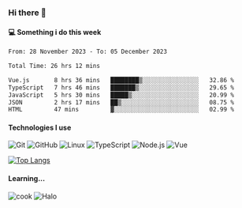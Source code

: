 ### Hi there 👋

#### 💻 Something i do this week

<!--START_SECTION:waka-->

```txt
From: 28 November 2023 - To: 05 December 2023

Total Time: 26 hrs 12 mins

Vue.js       8 hrs 36 mins   ████████▒░░░░░░░░░░░░░░░░   32.86 %
TypeScript   7 hrs 46 mins   ███████▒░░░░░░░░░░░░░░░░░   29.65 %
JavaScript   5 hrs 30 mins   █████▒░░░░░░░░░░░░░░░░░░░   20.99 %
JSON         2 hrs 17 mins   ██▒░░░░░░░░░░░░░░░░░░░░░░   08.75 %
HTML         47 mins         ▓░░░░░░░░░░░░░░░░░░░░░░░░   02.99 %
```

<!--END_SECTION:waka-->


#### Technologies I use
![Git](https://img.shields.io/badge/-Git-222222?style=flat&logo=git&logoColor=F05032)
![GitHub](https://img.shields.io/badge/-GitHub-181717?style=flat&logo=github)
![Linux](https://img.shields.io/badge/-Linux-222222?style=flat&logo=linux&logoColor=FCC624)
![TypeScript](https://img.shields.io/badge/-TypeScript-000000?style=flat&logo=typescript)
![Node.js](https://img.shields.io/badge/-Node.js-222222?style=flat&logo=node.js&logoColor=339933)
![Vue](https://img.shields.io/badge/-Vue-222222?style=flat&logo=Vue.js&logoColor=4FC08D)

[![Top Langs](https://github-readme-stats.vercel.app/api/top-langs/?username=GodlessLiu&layout=compact)](https://github.com/anuraghazra/github-readme-stats)
#### Learning...
![cook](https://img.shields.io/badge/cook-v0.0.0-yellow.svg)
![Halo](https://img.shields.io/badge/Halo-v2.9.0-blue.svg)
